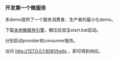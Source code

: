 ### 开发第一个微服务

本demo提供了一个服务消费者、生产者的最小化demo。

下载[本地微服务引擎](https://cse-bucket.obs.myhwclouds.com/LocalCSE/Local-CSE-1.0.3.zip)，解压后双击start.bat启动。

分别启动provider和consumer服务。

访问 http://127.0.0.1:8081/hello ，即可得到响应。
